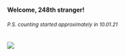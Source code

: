 #### Welcome, 248th stranger!

###### <sup>P.S. counting started approximately in 10.01.21</sup>

<img src="https://kraftwerk28.pp.ua/vcnt.png"></img>
